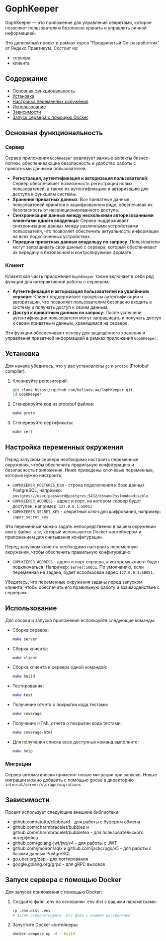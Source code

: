 # GophKeeper

GophKeeper — это приложение для управления секретами, которое позволяет пользователям безопасно хранить и управлять
личной информацией.

Это дипломный проект в рамках курса "Продвинутый Go-разработчик" от Яндекс.Практикум. 
Состоит из:
- сервера
- клиента


## Содержание

- [Основная функциональность](#основная-функциональность)
- [Установка](#установка)
- [Настройка переменных окружения](#настройка-переменных-окружения)
- [Использование](#использование)
- [Зависимости](#зависимости)
- [Запуск сервера с помощью Docker](#запуск-сервера-с-помощью-Docker)

## Основная функциональность

### Сервер

Сервер приложения `GophKeeper` реализует важные аспекты бизнес-логики, обеспечивающие безопасность и удобство работы с приватными данными пользователей:

- **Регистрация, аутентификация и авторизация пользователей**: Сервер обеспечивает возможность регистрации новых пользователей, а также их аутентификацию и авторизацию для доступа к функциям системы.
- **Хранение приватных данных**: Все приватные данные пользователей хранятся в зашифрованном виде, обеспечивая их безопасность от несанкционированного доступа.
- **Синхронизация данных между несколькими авторизованными клиентами одного владельца**: Сервер поддерживает синхронизацию данных между различными устройствами пользователя, что позволяет обеспечить актуальность информации на всех подключенных устройствах.
- **Передача приватных данных владельцу по запросу**: Пользователи могут запрашивать свои данные с сервера, который обеспечивает их передачу в безопасном и контролируемом формате.

### Клиент

Клиентская часть приложения `GophKeeper` также включает в себя ряд функций для интерактивной работы с сервером:

- **Аутентификация и авторизация пользователей на удалённом сервере**: Клиент поддерживает процессы аутентификации и авторизации, что позволяет пользователям безопасно входить в систему и получать доступ к своим данным.
- **Доступ к приватным данным по запросу**: После успешной аутентификации пользователи могут запрашивать и получать доступ к своим приватным данным, хранящимся на сервере.

Эти функции обеспечивают основу для защищённого хранения и управления приватной информацией в рамках приложения `GophKeeper`.


## Установка

Для начала убедитесь, что у вас установлены `go` и `protoc` (Protobuf compiler).

1. Клонируйте репозиторий:
   ```bash
   git clone https://github.com/beliaev-aa/GophKeeper.git
   cd GophKeeper
   ```

2. Сгенерируйте код из protobuf файлов:
   ```bash
   make proto
   ```

3. Сгенерируйте сертификаты:
   ```bash
   make cert
   ```

## Настройка переменных окружения

Перед запуском сервера необходимо настроить переменные окружения, чтобы обеспечить правильную конфигурацию и безопасность приложения. Ниже приведены ключевые переменные, которые нужно настроить:

- `GOPHKEEPER_POSTGRES_DSN` - строка подключения к базе данных PostgreSQL, например: `postgres://user:password@postgres:5432/dbname?sslmode=disable`
- `GOPHKEEPER_ADDRESS` - адрес и порт, на котором сервер будет доступен, например: `127.0.0.1:50051`
- `GOPHKEEPER_SECRET_KEY` - секретный ключ для шифрования, например: `super_secret_key`

Эти переменные можно задать непосредственно в вашем окружении или в файле `.env`, который используется Docker-контейнером и приложением для считывания конфигурации.

Перед запуском клиента необходимо настроить переменную окружения, чтобы обеспечить правильную конфигурацию.

- `GOPHKEEPER_ADDRESS` - адрес и порт сервера, к которому клиент будет подключаться. Например: `server:50051`. По умолчанию, если переменная не задана, будет использован адрес `127.0.0.1:50051`.

Убедитесь, что переменные окружения заданы перед запуском клиента, чтобы обеспечить его правильную работу и взаимодействие с сервером.


## Использование

Для сборки и запуска приложения используйте следующие команды:

- Сборка сервера:
   ```bash 
   make server
   ```

- Сборка клиента:
   ```bash 
   make client
   ```

- Сборка клиента и сервера одной командой:
   ```bash 
   make build
   ```

- Тестирование:
   ```bash 
   make test
   ```

- Получение отчета о покрытии кода тестами:
   ```bash 
   make coverage
   ```

- Получение HTML отчета о покрытии кода тестами:
   ```bash 
   make coverage-html
   ```

- Для получения списка всех доступных команд выполните:
   ```bash 
   make help 
   ```

### Миграции
Сервер автоматически применит новые миграции при запуске.
Новые миграции можно добавить с помощью goose в директорию `internal/server/storage/migrations`

## Зависимости

Проект использует следующие внешние библиотеки:

- github.com/atotto/clipboard - для работы с буфером обмена
- github.com/charmbracelet/bubbles и github.com/charmbracelet/bubbletea - для пользовательского интерфейса
- github.com/golang-jwt/jwt/v4 - для работы с JWT
- github.com/jmoiron/sqlx и github.com/jackc/pgx/v5 - для работы с базами данных PostgreSQL
- go.uber.org/zap - для логгирования
- google.golang.org/grpc - для gRPC вызовов

## Запуск сервера с помощью Docker

Для запуска приложения с помощью Docker:

1. Создайте файл .env на основании .env.dist с вашими параметрами:
   ```bash 
   cp .env.dist .env
   # Затем отредактируйте .env файл с вашими настройками
   ```

2. Запустите Docker контейнеры:
   ```bash 
   docker-compose up -d --build 
   ```
